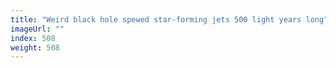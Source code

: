 ```yaml
---
title: "Weird black hole spewed star-forming jets 500 light years long"
imageUrl: ""
index: 508
weight: 508
---
```

